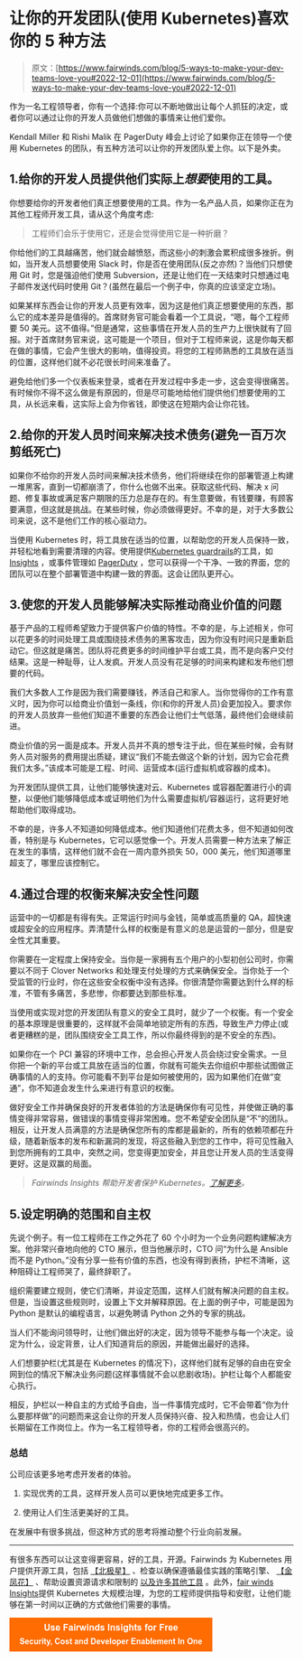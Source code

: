 # 让你的开发团队(使用 Kubernetes)喜欢你的 5 种方法

> 原文：[https://www.fairwinds.com/blog/5-ways-to-make-your-dev-teams-love-you#2022-12-01](https://www.fairwinds.com/blog/5-ways-to-make-your-dev-teams-love-you#2022-12-01)

 作为一名工程领导者，你有一个选择:你可以不断地做出让每个人抓狂的决定，或者你可以通过让你的开发人员做他们想做的事情来让他们爱你。

Kendall Miller 和 Rishi Malik 在 PagerDuty 峰会上讨论了如果你正在领导一个使用 Kubernetes 的团队，有五种方法可以让你的开发团队爱上你。以下是外卖。

## 1.给你的开发人员提供他们实际上*想要*使用的工具。

你想要给你的开发者他们真正想要使用的工具。作为一名产品人员，如果你正在为其他工程师开发工具，请从这个角度考虑:

> 工程师们会乐于使用它，还是会觉得使用它是一种折磨？

你给他们的工具越痛苦，他们就会越愤怒，而这些小的刺激会累积成很多挫折。例如，当开发人员想要使用 Slack 时，你是否在使用团队(反之亦然)？当他们只想使用 Git 时，您是强迫他们使用 Subversion，还是让他们在一天结束时只想通过电子邮件发送代码时使用 Git？(虽然在最后一个例子中，你真的应该坚定立场)。

如果某样东西会让你的开发人员更有效率，因为这是他们真正想要使用的东西，那么它的成本差异是值得的。首席财务官可能会看着一个工具说，“嗯，每个工程师要 50 美元。这不值得。”但是通常，这些事情在开发人员的生产力上很快就有了回报。对于首席财务官来说，这可能是一个项目，但对于工程师来说，这是你每天都在做的事情，它会产生很大的影响，值得投资。将您的工程师熟悉的工具放在适当的位置，这样他们就不必花很长时间来准备了。

避免给他们多一个仪表板来登录，或者在开发过程中多走一步，这会变得很痛苦。有时候你不得不这么做是有原因的，但是尽可能地给他们提供他们想要使用的工具，从长远来看，这实际上会为你省钱，即使这在短期内会让你花钱。

## 2.给你的开发人员时间来解决技术债务(避免一百万次剪纸死亡)

如果你不给你的开发人员时间来解决技术债务，他们将继续在你的部署管道上构建一堆黑客，直到一切都崩溃了，你什么也做不出来。获取这些代码、解决 x 问题、修复事故或满足客户期限的压力总是存在的。有生意要做，有钱要赚，有顾客要满意，但这就是挑战。在某些时候，你必须做得更好。不幸的是，对于大多数公司来说，这不是他们工作的核心驱动力。

当使用 Kubernetes 时，将工具放在适当的位置，以帮助您的开发人员保持一致，并轻松地看到需要清理的内容。使用提供[Kubernetes guardrails](https://www.fairwinds.com/kubernetes-guardrails-explained-reg)的工具，如 [Insights](//www.fairwinds.com/insights) ，或事件管理如 [PagerDuty](https://www.pagerduty.com/) ，您可以获得一个干净、一致的界面，您的团队可以在整个部署管道中构建一致的界面。这会让团队更开心。

## 3.使您的开发人员能够解决实际推动商业价值的问题

基于产品的工程师希望致力于提供客户价值的特性。不幸的是，与上述相关，你可以花更多的时间处理工具或围绕技术债务的黑客攻击，因为你没有时间只是重新启动它。但这就是痛苦。团队将花费更多的时间维护平台或工具，而不是向客户交付结果。这是一种耻辱，让人发疯。开发人员没有花足够的时间来构建和发布他们想要的代码。

我们大多数人工作是因为我们需要赚钱，养活自己和家人。当你觉得你的工作有意义时，因为你可以给商业价值划一条线，你(和你的开发人员)会更加投入。要求你的开发人员放弃一些他们知道不重要的东西会让他们士气低落，最终他们会继续前进。

商业价值的另一面是成本。开发人员并不真的想专注于此，但在某些时候，会有财务人员对服务的费用提出质疑，建议“我们不能去做这个新的计划，因为它会花费我们太多。”该成本可能是工程、时间、运营成本(运行虚拟机或容器的成本)。

为开发团队提供工具，让他们能够快速对云、Kubernetes 或容器配置进行小的调整，以便他们能够降低成本或证明他们为什么需要虚拟机/容器运行，这将更好地帮助他们取得成功。

不幸的是，许多人不知道如何降低成本。他们知道他们花费太多，但不知道如何改善，特别是与 Kubernetes，它可以感觉像一个[](https://www.fairwinds.com/blog/kubernetes-blackhole-of-finops)。开发人员需要一种方法来了解正在发生的事情，这样他们就不会在一周内意外损失 50，000 美元，他们知道哪里超支了，哪里应该控制它。

## 4.通过合理的权衡来解决安全性问题

运营中的一切都是有得有失。正常运行时间与金钱，简单或高质量的 QA，超快速或超安全的应用程序。弄清楚什么样的权衡是有意义的总是运营的一部分，但是安全性尤其重要。

你需要在一定程度上保持安全。当你是一家拥有五个用户的小型初创公司时，你需要以不同于 Clover Networks 和处理支付处理的方式来确保安全。当你处于一个受监管的行业时，你在这些安全权衡中没有选择。你很清楚你需要达到什么样的标准，不管有多痛苦，多悲惨，你都要达到那些标准。

当使用或实现对您的开发团队有意义的安全工具时，就少了一个权衡。有一个安全的基本原理是很重要的，这样就不会简单地锁定所有的东西，导致生产力停止(或者更糟糕的是，团队围绕安全工具工作，所以你最终得到的是不安全的东西)。

如果你在一个 PCI 兼容的环境中工作，总会担心开发人员会绕过安全需求。一旦你把一个新的平台或工具放在适当的位置，你就有可能失去你组织中那些试图做正确事情的人的支持。你可能看不到平台是如何被使用的，因为如果他们在做“变通”，你不知道会发生什么来进行有意识的权衡。

做好安全工作并确保良好的开发者体验的方法是确保你有可见性，并使做正确的事情变得非常容易，做错误的事情变得非常困难。您不希望安全团队是“不”的团队。相反，让开发人员满意的方法是确保您所有的库都是最新的，所有的依赖项都在升级，随着新版本的发布和新漏洞的发现，将这些融入到您的工作中，将可见性融入到您所拥有的工具中，突然之间，您变得更加安全，并且您让开发人员的生活变得更好。这是双赢的局面。

> *Fairwinds Insights 帮助开发者保护 Kubernetes。[了解更多](/insights)。*

## 5.设定明确的范围和自主权

先说个例子。有一位工程师在工作之外花了 60 个小时为一个业务问题构建解决方案。他非常兴奋地向他的 CTO 展示，但当他展示时，CTO 问“为什么是 Ansible 而不是 Python。”没有分享一些有价值的东西，也没有得到表扬，护栏不清晰，这种阻碍让工程师哭了，最终辞职了。

组织需要建立规则，使它们清晰，并设定范围，这样人们就有解决问题的自主权。但是，当设置这些规则时，设置上下文并解释原因。在上面的例子中，可能是因为 Python 是默认的编程语言，以避免聘请 Python 之外的专家的挑战。

当人们不能询问领导时，让他们做出好的决定，因为领导不能参与每一个决定。设定为什么，设定背景，让人们知道背后的原因，并能做出最好的选择。

人们想要护栏(尤其是在 Kubernetes 的情况下)，这样他们就有足够的自由在安全网到位的情况下解决业务问题(这样事情就不会以悲剧收场)。护栏让每个人都能安心执行。

相反，护栏以一种自主的方式给予自由，当一件事情完成时，它不会带着“你为什么要那样做”的问题而来这会让你的开发人员保持兴奋、投入和热情，也会让人们长期留在工作岗位上。作为一名工程领导者，你的工程师会很高兴的。

### **总结**

公司应该更多地考虑开发者的体验。

1.  实现优秀的工具，这样开发人员可以更快地完成更多工作。

2.  使用让人们生活更美好的工具。

在发展中有很多挑战，但这种方式的思考将推动整个行业向前发展。

* * *

有很多东西可以让这变得更容易，好的工具，开源。Fairwinds 为 Kubernetes 用户提供开源工具，包括 [【北极星】](https://www.fairwinds.com/polaris) 、检查以确保遵循最佳实践的策略引擎、 [【金凤花】](https://www.fairwinds.com/goldilocks) 、帮助设置资源请求和限制的 [以及许多其他工具](https://www.fairwinds.com/open-source-software) 。此外，[fair winds Insights](//www.fairwinds.com/insights)提供 Kubernetes 大规模治理，为您的工程师提供指导和安慰，让他们能够在第一时间以正确的方式做他们需要的事情。

[![Use Fairwinds Insights for Free Security, Cost and Developer Enablement In One](img/7c86296320eb01b215d8e2755e9c5b9d.png)](https://cta-redirect.hubspot.com/cta/redirect/2184645/34aa4987-a1f9-438a-a145-d7d82d5c479a)